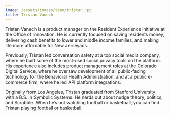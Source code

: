 ```yaml
---
image: /assets/images/team/tristan.jpg
title: Tristan Vanech
---
```


Tristan Vanech is a product manager on the Resident Experience initiative at the Office of Innovation. He is currently focused on saving residents money, delivering cash benefits to lower and middle income families, and making life more affordable for New Jerseyans.

Previously, Tristan led conversation safety at a top social media company, where he built some of the most-used social privacy tools on the platform. His experience also includes product management roles at the Colorado Digital Service, where he oversaw development of all public-facing technology for the Behavioral Health Administration, and at a public e-commerce firm, where he led API platform integrations.

Originally from Los Angeles, Tristan graduated from Stanford University with a B.S. in Symbolic Systems. He nerds out about nudge theory, politics, and Scrabble. When he’s not watching football or basketball, you can find Tristan playing football or basketball.

